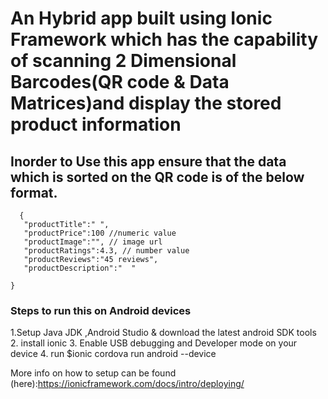 # An Hybrid app built using Ionic Framework which has the capability of scanning 2 Dimensional Barcodes(QR code & Data Matrices)and display the stored product information


## Inorder to Use this app ensure that the data which is sorted on the QR code is of the below format.


```
  {
   "productTitle":" ",
   "productPrice":100 //numeric value
   "productImage":"", // image url
   "productRatings":4.3, // number value
   "productReviews":"45 reviews",
   "productDescription":"  " 

}

```


### Steps to run this on Android devices 

1.Setup Java JDK ,Android Studio & download the latest android SDK tools
2. install ionic 
3. Enable USB debugging and Developer mode on your device 
4. run $ionic cordova run android --device



More info on how to setup can be found (here):https://ionicframework.com/docs/intro/deploying/


